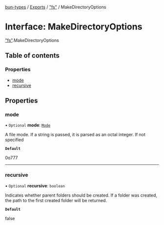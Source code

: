 [bun-types](https://oven-sh.github.io/bun-types/README.md) / [Exports](https://oven-sh.github.io/bun-types/modules.md) / ["fs"](https://oven-sh.github.io/bun-types/modules/fs_.md) / MakeDirectoryOptions

# Interface: MakeDirectoryOptions

["fs"](https://oven-sh.github.io/bun-types/modules/fs_.md).MakeDirectoryOptions

## Table of contents

### Properties

- [mode](https://oven-sh.github.io/bun-types/interfaces/fs_.MakeDirectoryOptions.md#mode)
- [recursive](https://oven-sh.github.io/bun-types/interfaces/fs_.MakeDirectoryOptions.md#recursive)

## Properties

### mode

• `Optional` **mode**: [`Mode`](https://oven-sh.github.io/bun-types/modules/fs_.md#mode)

A file mode. If a string is passed, it is parsed as an octal integer. If not specified

**`Default`**

0o777

___

### recursive

• `Optional` **recursive**: `boolean`

Indicates whether parent folders should be created.
If a folder was created, the path to the first created folder will be returned.

**`Default`**

false
